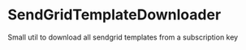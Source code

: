 # SendGridTemplateDownloader
Small util to download all sendgrid templates from a subscription key

